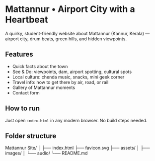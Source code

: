 # Mattannur • Airport City with a Heartbeat

A quirky, student-friendly website about Mattannur (Kannur, Kerala) — airport city, drum beats, green hills, and hidden viewpoints.

## Features
- Quick facts about the town
- See & Do: viewpoints, dam, airport spotting, cultural spots
- Local culture: chenda music, snacks, mini geek corner
- Travel info: how to get there by air, road, or rail
- Gallery of Mattannur moments
- Contact form

## How to run
Just open `index.html` in any modern browser. No build steps needed.

## Folder structure
Mattannur Site/
│
├── index.html
├── favicon.svg
├── assets/
│ ├── images/
│ └── audio/
└── README.md
